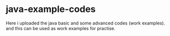# java-example-codes

Here i uploaded the java basic and some advanced codes (work examples).
and this can be used as work examples for practise.
